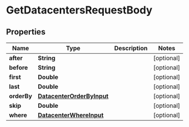 

# GetDatacentersRequestBody


## Properties

Name | Type | Description | Notes
------------ | ------------- | ------------- | -------------
**after** | **String** |  |  [optional]
**before** | **String** |  |  [optional]
**first** | **Double** |  |  [optional]
**last** | **Double** |  |  [optional]
**orderBy** | [**DatacenterOrderByInput**](DatacenterOrderByInput.md) |  |  [optional]
**skip** | **Double** |  |  [optional]
**where** | [**DatacenterWhereInput**](DatacenterWhereInput.md) |  |  [optional]



